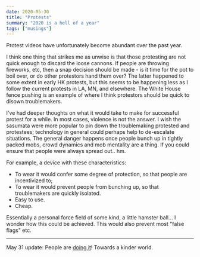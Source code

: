 ```yaml
---
date: 2020-05-30
title: "Protests"
summary: "2020 is a hell of a year"
tags: ["musings"]
---
```


Protest videos have unfortunately become abundant over the past year.

I think one thing that strikes me as unwise is that those protesting are not quick enough to discard the loose cannons. If people are throwing fireworks, etc, then a snap decision should be made - is it time for the pot to boil over, or do other protestors hand them over? The latter happened to some extent in early HK protests, but this seems to be happening less as I follow the current protests in LA, MN, and elsewhere. The White House fence pushing is an example of where I think protestors should be quick to disown troublemakers.

I've had deeper thoughts on what it would take to make for successful protest for a while. In most cases, violence is not the answer. I wish the sasumata were more popular to pin down the troublemaking protested and protestees; technology in general could perhaps help to de-escalate situations. The general danger happens once people bunch up in tightly packed mobs, crowd dynamics and mob mentality are a thing. If you could ensure that people were always spread out.. hm.

For example, a device with these characteristics:

- To wear it would confer some degree of protection, so that people are incentivized to;
- To wear it would prevent people from bunching up, so that troublemakers are quickly isolated.
- Easy to use.
- Cheap.

Essentially a personal force field of some kind, a little hamster ball... I wonder how this could be achieved. This would also prevent most "false flags" etc.


---

May 31 update: People are [doing it](https://old.reddit.com/r/PublicFreakout/comments/guaghc/protesters_hand_rioter_over_to_police/)! Towards a kinder world.

